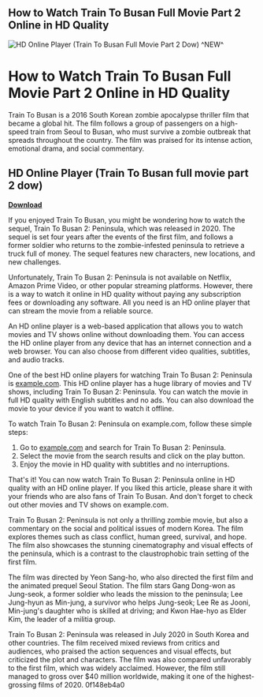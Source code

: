 ## How to Watch Train To Busan Full Movie Part 2 Online in HD Quality

 
![HD Online Player (Train To Busan Full Movie Part 2 Dow) ^NEW^](https://encrypted-tbn1.gstatic.com/images?q=tbn:ANd9GcRnIhmuEUDHrorLke-u2v1wGxthk62qKE7Vtb-B40S05ghOnJoIv9Jp4zE)

 
# How to Watch Train To Busan Full Movie Part 2 Online in HD Quality
 
Train To Busan is a 2016 South Korean zombie apocalypse thriller film that became a global hit. The film follows a group of passengers on a high-speed train from Seoul to Busan, who must survive a zombie outbreak that spreads throughout the country. The film was praised for its intense action, emotional drama, and social commentary.
 
## HD Online Player (Train To Busan full movie part 2 dow)


[**Download**](https://kneedacexbrew.blogspot.com/?d=2tKGCk)

 
If you enjoyed Train To Busan, you might be wondering how to watch the sequel, Train To Busan 2: Peninsula, which was released in 2020. The sequel is set four years after the events of the first film, and follows a former soldier who returns to the zombie-infested peninsula to retrieve a truck full of money. The sequel features new characters, new locations, and new challenges.
 
Unfortunately, Train To Busan 2: Peninsula is not available on Netflix, Amazon Prime Video, or other popular streaming platforms. However, there is a way to watch it online in HD quality without paying any subscription fees or downloading any software. All you need is an HD online player that can stream the movie from a reliable source.
 
An HD online player is a web-based application that allows you to watch movies and TV shows online without downloading them. You can access the HD online player from any device that has an internet connection and a web browser. You can also choose from different video qualities, subtitles, and audio tracks.
 
One of the best HD online players for watching Train To Busan 2: Peninsula is [example.com](https://example.com). This HD online player has a huge library of movies and TV shows, including Train To Busan 2: Peninsula. You can watch the movie in full HD quality with English subtitles and no ads. You can also download the movie to your device if you want to watch it offline.
 
To watch Train To Busan 2: Peninsula on example.com, follow these simple steps:
 
1. Go to [example.com](https://example.com) and search for Train To Busan 2: Peninsula.
2. Select the movie from the search results and click on the play button.
3. Enjoy the movie in HD quality with subtitles and no interruptions.

That's it! You can now watch Train To Busan 2: Peninsula online in HD quality with an HD online player. If you liked this article, please share it with your friends who are also fans of Train To Busan. And don't forget to check out other movies and TV shows on example.com.
  
Train To Busan 2: Peninsula is not only a thrilling zombie movie, but also a commentary on the social and political issues of modern Korea. The film explores themes such as class conflict, human greed, survival, and hope. The film also showcases the stunning cinematography and visual effects of the peninsula, which is a contrast to the claustrophobic train setting of the first film.
 
The film was directed by Yeon Sang-ho, who also directed the first film and the animated prequel Seoul Station. The film stars Gang Dong-won as Jung-seok, a former soldier who leads the mission to the peninsula; Lee Jung-hyun as Min-jung, a survivor who helps Jung-seok; Lee Re as Jooni, Min-jung's daughter who is skilled at driving; and Kwon Hae-hyo as Elder Kim, the leader of a militia group.
 
Train To Busan 2: Peninsula was released in July 2020 in South Korea and other countries. The film received mixed reviews from critics and audiences, who praised the action sequences and visual effects, but criticized the plot and characters. The film was also compared unfavorably to the first film, which was widely acclaimed. However, the film still managed to gross over $40 million worldwide, making it one of the highest-grossing films of 2020.
 0f148eb4a0
